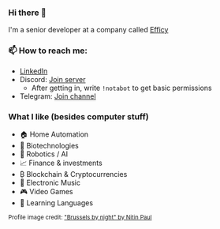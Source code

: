 ### Hi there 👋
I'm a senior developer at a company called [Efficy](https://www.efficy.com/)

### 📫 How to reach me:
* [LinkedIn](https://www.linkedin.com/in/emmanuelcapelle1)
* Discord: [Join server](https://discord.gg/jchFsrzxtE)
  * After getting in, write `!notabot` to get basic permissions
* Telegram: [Join channel](https://t.me/+ekR3vDtRhYhkZDNk)

### What I like (besides computer stuff)
* 🏠 Home Automation
* 🧬 Biotechnologies
* 🤖 Robotics / AI
* 📈 Finance & investments
* ₿ Blockchain & Cryptocurrencies
* 🎵 Electronic Music
* 🎮 Video Games
* 👅 Learning Languages

<small>Profile image credit: ["Brussels by night" by Nitin Paul](https://www.flickr.com/photos/nitin_paul/31568673675)</small>

<!--
**Oscuro87/Oscuro87** is a ✨ _special_ ✨ repository because its `README.md` (this file) appears on your GitHub profile.

Here are some ideas to get you started:

- 🔭 I’m currently working on ...
- 🌱 I’m currently learning ...
- 👯 I’m looking to collaborate on ...
- 🤔 I’m looking for help with ...
- 💬 Ask me about ...
- 📫 How to reach me: ...
- 😄 Pronouns: ...
- ⚡ Fun fact: ...
-->
